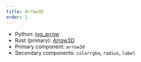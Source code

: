 ```yaml
---
title: Arrow3D
order: 1
---
```

* Python: [log_arrow](https://ref.rerun.io/docs/python/latest/common/spatial_primitives/#rerun.log_arrow)
* Rust (primary): [Arrow3D](https://docs.rs/rerun/latest/rerun/components/struct.Arrow3D.html)
* Primary component: `arrow3d`
* Secondary components: `colorrgba`, `radius`, `label`
